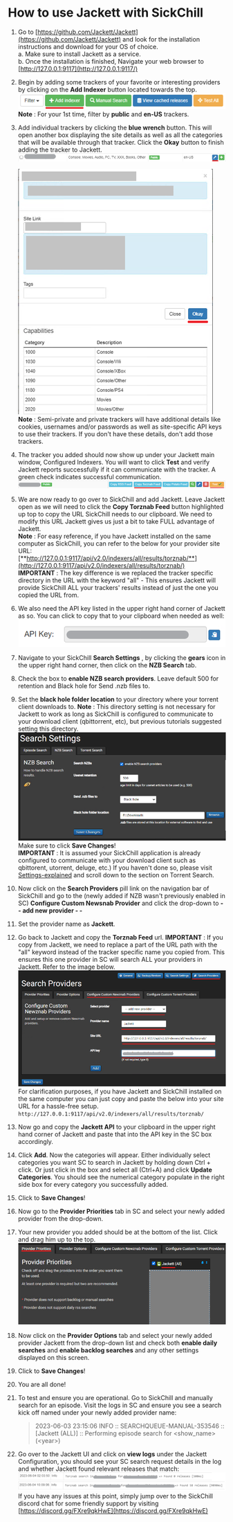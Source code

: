 # **How to use Jackett with SickChill**

1. Go to [https://github.com/Jackett/Jackett](https://github.com/Jackett/Jackett) and look for the installation instructions and download for your OS of choice.  
   a. Make sure to install Jackett as a service.  
   b. Once the installation is finished, Navigate your web browser to [http://127.0.0.1:9117](http://127.0.0.1:9117/)
2. Begin by adding some trackers of your favorite or interesting providers by clicking on the **Add Indexer** button located towards the top.  
   ![Jacket01](images/Jacket01.png)  
   **Note** : For your 1st time, filter by **public** and **en-US** trackers.
3. Add individual trackers by clicking the **blue wrench** button. This will open another box displaying the site details as well as all the categories that will be available through that tracker. Click the **Okay** button to finish adding the tracker to Jackett.  
   ![Jacket02](images/Jacket02.png)

   ![Jacket03](images/Jacket03.png)  
   **Note** : Semi-private and private trackers will have additional details like cookies, usernames and/or passwords as well as site-specific API keys to use their trackers. If you don't have these details, don't add those trackers.

4. The tracker you added should now show up under your Jackett main window, Configured Indexers. You will want to click **Test** and verify Jackett reports successfully if it can communicate with the tracker. A green check indicates successful communication.
   ![Jacket04](images/Jacket04.png)
5. We are now ready to go over to SickChill and add Jackett. Leave Jackett open as we will need to click the **Copy Torznab Feed** button highlighted up top to copy the URL SickChill needs to our clipboard. We need to modify this URL Jackett gives us just a bit to take FULL advantage of Jackett.  
   **Note** : For easy reference, if you have Jackett installed on the same computer as SickChill, you can refer to the below for your provider site URL:  
   [**http://127.0.0.1:9117/api/v2.0/indexers/all/results/torznab/**](http://127.0.0.1:9117/api/v2.0/indexers/all/results/torznab/)  
   **IMPORTANT** : The key difference is we replaced the tracker specific directory in the URL with the keyword "all" - This ensures Jackett will provide SickChill ALL your trackers' results instead of just the one you copied the URL from.
6. We also need the API key listed in the upper right hand corner of Jackett as so. You can click to copy that to your clipboard when needed as well:  
   ![Jacket06](images/Jacket06.png)
7. Navigate to your SickChill **Search Settings** , by clicking the **gears** icon in the upper right hand corner, then click on the **NZB Search** tab.
8. Check the box to **enable NZB search providers**. Leave default 500 for retention and Black hole for Send .nzb files to.
9. Set the **black hole folder location** to your directory where your torrent client downloads to. **Note** : This directory setting is not necessary for Jackett to work as long as SickChill is configured to communicate to your download client (qbittorrent, etc), but previous tutorials suggested setting this directory.  
   ![Jacket09](images/Jacket09.png)  
   Make sure to click **Save Changes**!  
   **IMPORTANT** : It is assumed your SickChill application is already configured to communicate with your download client such as qbittorent, utorrent, deluge, etc.) If you haven't done so, please visit [Settings-explained](https://github.com/SickChill/sickchill/wiki/Settings-explained) and scroll down to the section on Torrent Search.
10. Now click on the **Search Providers** pill link on the navigation bar of SickChill and go to the (newly added if NZB wasn't previously enabled in SC) **Configure Custom Newsnab Provider** and click the drop-down to **- - add new provider - -**
11. Set the provider name as **Jackett**.
12. Go back to Jackett and copy the **Torznab Feed** url. **IMPORTANT** : If you copy from Jackett, we need to replace a part of the URL path with the "all" keyword instead of the tracker specific name you copied from. This ensures this one provider in SC will search ALL your providers in Jackett. Refer to the image below.  
    ![Jacket12](images/Jacket12.png)  
    For clarification purposes, if you have Jackett and SickChill installed on the same computer you can just copy and paste the below into your site URL for a hassle-free setup.  
    `http://127.0.0.1:9117/api/v2.0/indexers/all/results/torznab/`
13. Now go and copy the **Jackett API** to your clipboard in the upper right hand corner of Jackett and paste that into the API key in the SC box accordingly.
14. Click **Add**. Now the categories will appear. Either individually select categories you want SC to search in Jackett by holding down Ctrl + click. Or just click in the box and select all (Ctrl+A) and click **Update Categories**. You should see the numerical category populate in the right side box for every category you successfully added.
15. Click to **Save Changes**!
16. Now go to the **Provider Priorities** tab in SC and select your newly added provider from the drop-down.
17. Your new provider you added should be at the bottom of the list. Click and drag him up to the top.  
    ![Jacket17](images/Jacket17.png)
18. Now click on the **Provider Options** tab and select your newly added provider Jackett from the drop-down list and check both **enable daily searches** and **enable backlog searches** and any other settings displayed on this screen.
19. Click to **Save Changes**!
20. You are all done!
21. To test and ensure you are operational. Go to SickChill and manually search for an episode. Visit the logs in SC and ensure you see a search kick off named under your newly added provider name:
    > 2023-06-03 23:15:06 INFO :: SEARCHQUEUE-MANUAL-353546 :: [Jackett (ALL)] :: Performing episode search for \<show_name\> (\<year\>)
22. Go over to the Jackett UI and click on **view logs** under the Jackett Configuration, you should see your SC search request details in the log and whether Jackett found relevant releases that match:  
    ![Jacket22](images/Jacket22.png)  
    If you have any issues at this point, simply jump over to the SickChill discord chat for some friendly support by visiting [https://discord.gg/FXre9qkHwE](https://discord.gg/FXre9qkHwE)
